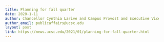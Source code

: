 ```yaml
---
title: Planning for fall quarter
date: 2020-1-11
author: Chancellor Cynthia Larive and Campus Provost and Executive Vice Chancellor Lori Kletzer
author_email: publicaffairs@ucsc.edu
layout: post
link: https://news.ucsc.edu/2021/01/planning-for-fall-quarter.html
---
```

